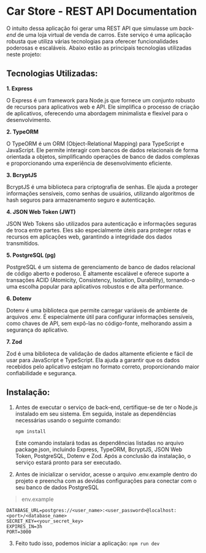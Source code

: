 # Car Store - REST API Documentation

O intuito dessa aplicação foi gerar uma REST API que simulasse um _back-end_ de uma loja virtual de venda de carros. Este serviço é uma aplicação robusta que utiliza várias tecnologias para oferecer funcionalidades poderosas e escaláveis. Abaixo estão as principais tecnologias utilizadas neste projeto:

## Tecnologias Utilizadas:

**1. Express**

O Express é um framework para Node.js que fornece um conjunto robusto de recursos para aplicativos web e API. Ele simplifica o processo de criação de aplicativos, oferecendo uma abordagem minimalista e flexível para o desenvolvimento.

**2. TypeORM**

O TypeORM é um ORM (Object-Relational Mapping) para TypeScript e JavaScript. Ele permite interagir com bancos de dados relacionais de forma orientada a objetos, simplificando operações de banco de dados complexas e proporcionando uma experiência de desenvolvimento eficiente.

**3. BcryptJS**

BcryptJS é uma biblioteca para criptografia de senhas. Ele ajuda a proteger informações sensíveis, como senhas de usuários, utilizando algoritmos de hash seguros para armazenamento seguro e autenticação.

**4. JSON Web Token (JWT)**

JSON Web Tokens são utilizados para autenticação e informações seguras de troca entre partes. Eles são especialmente úteis para proteger rotas e recursos em aplicações web, garantindo a integridade dos dados transmitidos.

**5. PostgreSQL (pg)**

PostgreSQL é um sistema de gerenciamento de banco de dados relacional de código aberto e poderoso. É altamente escalável e oferece suporte a transações ACID (Atomicity, Consistency, Isolation, Durability), tornando-o uma escolha popular para aplicativos robustos e de alta performance.

**6. Dotenv**

Dotenv é uma biblioteca que permite carregar variáveis de ambiente de arquivos .env. É especialmente útil para configurar informações sensíveis, como chaves de API, sem expô-las no código-fonte, melhorando assim a segurança do aplicativo.

**7. Zod**

Zod é uma biblioteca de validação de dados altamente eficiente e fácil de usar para JavaScript e TypeScript. Ela ajuda a garantir que os dados recebidos pelo aplicativo estejam no formato correto, proporcionando maior confiabilidade e segurança.

## Instalação:

1.  Antes de executar o serviço de back-end, certifique-se de ter o
    Node.js instalado em seu sistema. Em seguida, instale as
    dependências necessárias usando o seguinte comando:

        npm install

    Este comando instalará todas as dependências listadas no arquivo
    package.json, incluindo Express, TypeORM, BcryptJS, JSON Web Token,
    PostgreSQL, Dotenv e Zod. Após a conclusão da instalação, o serviço
    estará pronto para ser executado.
    <br>

2.  Antes de inicializar o servidor, acesse o arquivo .env.example
    dentro do projeto e preencha com as devidas configurações para
    conectar com o seu banco de dados PostgreSQL

> env.example

    DATABASE_URL=postgres://<user_name>:<user_password>@localhost:<port>/<database_name>
    SECRET_KEY=<your_secret_key>
    EXPIRES_IN=3h
    PORT=3000

3. Feito tudo isso, podemos iniciar a aplicação:
   `npm run dev`
